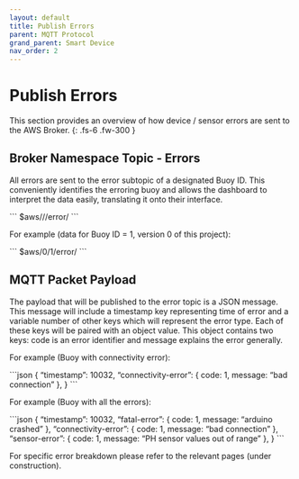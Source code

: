 ```yaml
---
layout: default
title: Publish Errors
parent: MQTT Protocol
grand_parent: Smart Device
nav_order: 2
---
```


# Publish Errors

This section provides an overview of how device / sensor errors are sent to the AWS Broker.
{: .fs-6 .fw-300 }

## Broker Namespace Topic - Errors

All errors are sent to the error subtopic of a designated Buoy ID. This conveniently identifies the erroring buoy and allows the dashboard to interpret the data easily, translating it onto their interface. 

<div class="code-example" markdown="1">
```
$aws/<version#>/<buoy_id>/error/
```
</div>

For example (data for Buoy ID = 1, version 0 of this project):

<div class="code-example" markdown="1">
```
$aws/0/1/error/
```
</div>

## MQTT Packet Payload

The payload that will be published to the error topic is a JSON message.
This message will include a timestamp key representing time of error and a variable number of other keys which will represent the error type. Each of these keys will be paired with an object value. This object contains two keys:  code is an error identifier and message explains the error generally.

For example (Buoy with connectivity error):

<div class="code-example" markdown="1">
```json
{
    “timestamp”: 10032,
    “connectivity-error”: {
        code: 1,
        message: “bad connection”
    },
}
```
</div>

For example (Buoy with all the errors):

<div class="code-example" markdown="1">
```json
{
    “timestamp”: 10032,
    “fatal-error”: {
        code: 1,
        message: “arduino crashed”
    },
    “connectivity-error”: {
        code: 1,
        message: “bad connection”
    },
    “sensor-error”: {
        code: 1,
        message: “PH sensor values out of range”
    },
}
```
</div>

For specific error breakdown please refer to the relevant pages (under construction).
<!-- [error docs pages](https://github.com/just-the-docs/just-the-docs/tree/main/docs/CODE_OF_CONDUCT.md). -->